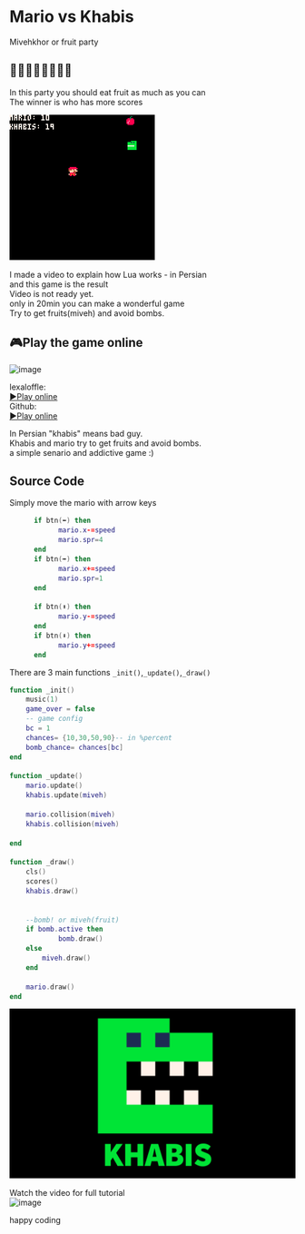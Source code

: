 # Mario vs Khabis
Mivehkhor or fruit party  
## 🍒🍓🍌🥝🥭🥕🍎🍏   
In this party you should eat fruit as much as you can   
The winner is who has more scores
 
 
![preview](preview.gif)   
   
I made a video to explain how Lua works - in Persian  
and this game is the result   
Video is not ready yet.  
only in 20min you can make a wonderful game  
Try to get fruits(miveh) and avoid bombs.  

## 🎮Play the game online
![image](https://user-images.githubusercontent.com/110537772/197327037-6b5eae69-278e-411e-819a-4ccf5e917adb.png)

lexaloffle:   
[▶️Play online](https://www.lexaloffle.com/bbs/?pid=119095#p)   
Github:  
[▶️Play online](https://peymanx.github.io/Mario-vs-Khabis/khabis.html)


In Persian "khabis" means bad guy.   
Khabis and mario try to get fruits and avoid bombs.    
a simple senario and addictive game :)    

## Source Code

Simply move the mario with arrow keys

```lua
      if btn(⬅️) then
            mario.x-=speed
            mario.spr=4				
      end
      if btn(➡️) then
            mario.x+=speed	
            mario.spr=1			
      end

      if btn(⬆️) then
            mario.y-=speed				
      end
      if btn(⬇️) then
            mario.y+=speed				
      end
```




There are 3 main functions `_init()`,`_update()`,`_draw()`

```lua
function _init()
    music(1)
    game_over = false
    -- game config
    bc = 1
    chances= {10,30,50,90}-- in %percent
    bomb_chance= chances[bc]
end

function _update()
    mario.update()
    khabis.update(miveh)

    mario.collision(miveh)
    khabis.collision(miveh)

end

function _draw()
    cls()
    scores()
    khabis.draw()
    
    
    --bomb! or miveh(fruit)
    if bomb.active then
            bomb.draw()
    else
        miveh.draw()				
    end
    
    mario.draw()
end
```



![khabis](KHABIS.gif)   

Watch the video for full tutorial  
![image](https://user-images.githubusercontent.com/110537772/197327108-8d1ce770-048f-4ef8-9924-5a018626667b.png)

happy coding
